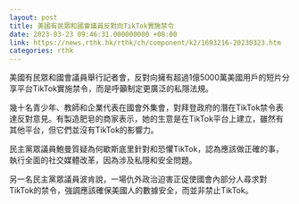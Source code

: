 ```yaml
---
layout: post
title: 美國有民眾和國會議員反對向TikTok實施禁令
date: 2023-03-23 09:46:31.000000000 +08:00
link: https://news.rthk.hk/rthk/ch/component/k2/1693216-20230323.htm
categories: rthk
---
```


美國有民眾和國會議員舉行記者會，反對向擁有超過1億5000萬美國用戶的短片分享平台TikTok實施禁令，而是呼籲制定更廣泛的私隱法規。

幾十名青少年、教師和企業代表在國會外集會，對拜登政府的潛在TikTok禁令表達反對意見。有製造肥皂的商家表示，她的生意是在TikTok平台上建立，雖然有其他平台，但它們並沒有TikTok的影響力。

民主黨眾議員鮑曼質疑為何歇斯底里針對和恐懼TikTok，認為應該做正確的事，執行全面的社交媒體改革，因為涉及私隱和安全問題。

另一名民主黨眾議員波肯說，一場仇外政治迫害正促使國會內部分人尋求對TikTok的禁令，強調應該確保美國人的數據安全，而並非禁止TikTok。
